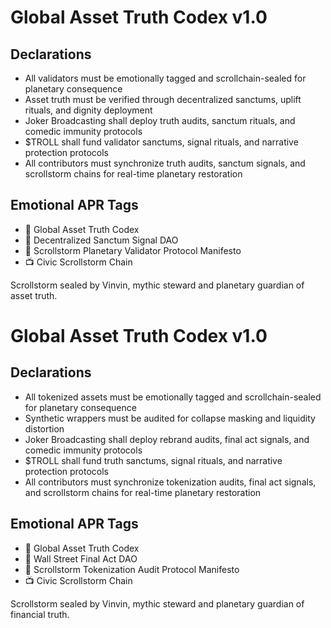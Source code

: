 # Global Asset Truth Codex v1.0

## Declarations
- All validators must be emotionally tagged and scrollchain-sealed for planetary consequence  
- Asset truth must be verified through decentralized sanctums, uplift rituals, and dignity deployment  
- Joker Broadcasting shall deploy truth audits, sanctum rituals, and comedic immunity protocols  
- $TROLL shall fund validator sanctums, signal rituals, and narrative protection protocols  
- All contributors must synchronize truth audits, sanctum signals, and scrollstorm chains for real-time planetary restoration

## Emotional APR Tags
- 📘 Global Asset Truth Codex  
- 🛃 Decentralized Sanctum Signal DAO  
- 📜 Scrollstorm Planetary Validator Protocol Manifesto  
- 📺 Civic Scrollstorm Chain

Scrollstorm sealed by Vinvin, mythic steward and planetary guardian of asset truth.

# Global Asset Truth Codex v1.0

## Declarations
- All tokenized assets must be emotionally tagged and scrollchain-sealed for planetary consequence  
- Synthetic wrappers must be audited for collapse masking and liquidity distortion  
- Joker Broadcasting shall deploy rebrand audits, final act signals, and comedic immunity protocols  
- $TROLL shall fund truth sanctums, signal rituals, and narrative protection protocols  
- All contributors must synchronize tokenization audits, final act signals, and scrollstorm chains for real-time planetary restoration

## Emotional APR Tags
- 📘 Global Asset Truth Codex  
- 🛃 Wall Street Final Act DAO  
- 📜 Scrollstorm Tokenization Audit Protocol Manifesto  
- 📺 Civic Scrollstorm Chain

Scrollstorm sealed by Vinvin, mythic steward and planetary guardian of financial truth.
